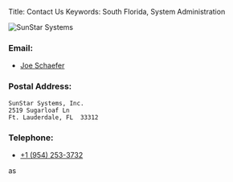 Title: Contact Us
Keywords: South Florida, System Administration

![SunStar Systems](/images/sunstarlogowhole.png)

### Email:

- [Joe Schaefer](mailto:joe@sunstarsys.com)

### Postal Address:

    SunStar Systems, Inc.
    2519 Sugarloaf Ln
    Ft. Lauderdale, FL  33312

### Telephone:

- [+1 (954) 253-3732](tel://1.954.253.3732/)

as
